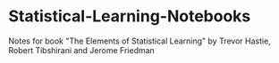 # Statistical-Learning-Notebooks
Notes for book "The Elements of Statistical Learning" by Trevor Hastie, Robert Tibshirani and Jerome Friedman
